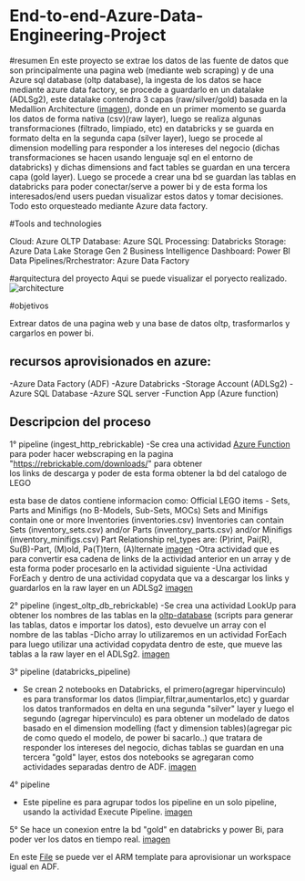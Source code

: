 # End-to-end-Azure-Data-Engineering-Project


#resumen
En este proyecto se extrae los datos de las fuente de datos que son principalmente una pagina web (mediante web scraping) y de una Azure sql database (oltp database), la ingesta de los datos se hace mediante azure data factory, se procede a guardarlo en un datalake (ADLSg2), este datalake contendra 3 capas (raw/silver/gold) basada en la Medallion Architecture ([imagen](https://i.imgur.com/dMMYxvw.png)), donde en un primer momento se guarda los datos de forma nativa (csv)(raw layer), luego se realiza algunas transformaciones (filtrado, limpiado, etc) en databricks y se guarda en formato delta en la segunda capa (silver layer), luego se procede al dimension modelling para responder a los intereses del negocio (dichas transformaciones se hacen usando lenguaje sql en el entorno de databricks) y dichas dimensions and fact tables se guardan en una tercera capa (gold layer). Luego se procede a crear una bd se guardan las tablas en databricks para poder conectar/serve  a power bi y de esta forma los interesados/end users puedan visualizar estos datos y tomar decisiones. Todo esto orquesteado mediante Azure data factory.

#Tools and technologies

Cloud: Azure
OLTP Database: Azure SQL
Processing: Databricks
Storage: Azure Data Lake Storage Gen 2
Business Intelligence Dashboard: Power BI
Data Pipelines/Rrchestrator: Azure Data Factory

#arquitectura del proyecto
Aqui se puede visualizar el poryecto realizado.
 <img src="https://i.imgur.com/jDJ8lNT.png" alt="architecture">

 #objetivos

 Extrear datos de una pagina web y una base de datos oltp, trasformarlos y cargarlos en power bi.


## recursos aprovisionados en azure:
-Azure Data Factory (ADF)
-Azure Databricks
-Storage Account (ADLSg2)
-Azure SQL Database
-Azure SQL server
-Function App (Azure function)

## Descripcion del proceso

1° pipeline (ingest_http_rebrickable)
-Se crea una actividad [Azure Function](scripts/azure-function/web_scraping.py) para poder hacer webscraping en la pagina "https://rebrickable.com/downloads/" para obtener    
 los links de descarga y poder de esta forma obtener la bd del catalogo de LEGO

  esta base de datos contiene informacion como:
  Official LEGO items - Sets, Parts and Minifigs (no B-Models, Sub-Sets, MOCs)
  Sets and Minifigs contain one or more Inventories (inventories.csv)
  Inventories can contain Sets (inventory_sets.csv) and/or Parts (inventory_parts.csv) and/or Minifigs (inventory_minifigs.csv)
  Part Relationship rel_types are: (P)rint, Pai(R), Su(B)-Part, (M)old, Pa(T)tern, (A)lternate
  [imagen](https://i.imgur.com/LYDhQID.png)
-Otra actividad que es para convertir esa cadena de links de la actividad anterior en un array y de esta forma poder procesarlo en la actividad siguiente
-Una actividad ForEach y dentro de una actividad copydata que va a descargar los links y guardarlos en la raw layer en un ADLSg2
[imagen](https://i.imgur.com/efTcCUZ.png)

 2° pipeline (ingest_oltp_db_rebrickable)
 -Se crea una actividad LookUp para obtener los nombres de las tablas en la [oltp-database](scripts/oltp-database/) (scripts para generar las tablas, datos e importar los datos), esto devuelve un array con el nombre de las tablas 
 -Dicho array lo utilizaremos en un actividad ForEach para luego utilizar una actividad copydata dentro de este, que mueve las tablas a la raw layer en el ADLSg2.
 [imagen](https://i.imgur.com/aONY9Sr.png)

 3° pipeline (databricks_pipeline)
- Se crean 2 notebooks en Databricks, el primero(agregar hipervinculo) es para transformar los datos (limpiar,filtrar,aumentarlos,etc) y guardar los datos tranformados en delta en una segunda "silver" layer y luego el segundo (agregar hipervinculo) es para obtener un modelado de datos basado en el dimension modelling (fact y dimension tables)(agregar pic de como quedo el modelo, de power bi sacarlo..) que tratara de responder los intereses del negocio, dichas tablas se guardan en una tercera "gold" layer, estos dos notebooks se agregaran como actividades separadas dentro de ADF.
  [imagen](https://i.imgur.com/CL67s0o.png)


4° pipeline
- Este pipeline es para agrupar todos los pipeline en un solo pipeline, usando la actividad Execute Pipeline.
  [imagen](https://i.imgur.com/uUBEYPB.png)


5° Se hace un conexion entre la bd "gold" en databricks y power Bi, para poder ver los datos en tiempo real.
[imagen](https://i.imgur.com/OpWGgAq.png)

En este [File](arm_template.zip) se puede ver el ARM template para aprovisionar un workspace igual en ADF.

 

 

 


 

